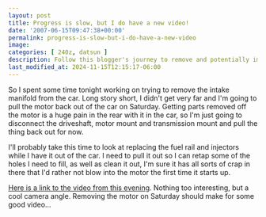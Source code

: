 ```yaml
---
layout: post
title: Progress is slow, but I do have a new video!
date: '2007-06-15T09:47:38+00:00'
permalink: progress-is-slow-but-i-do-have-a-new-video
image: 
categories: [ 240z, datsun ]
description: Follow this blogger's journey to remove and potentially improve the intake manifold from their car. Video included.
last_modified_at: 2024-11-15T12:15:17-06:00
---
```


So I spent some time tonight working on trying to remove the intake manifold from the car. Long story short, I didn't get very far and I'm going to pull the motor back out of the car on Saturday. Getting parts removed off the motor is a huge pain in the rear with it in the car, so I'm just going to disconnect the driveshaft, motor mount and transmission mount and pull the thing back out for now.

I'll probably take this time to look at replacing the fuel rail and injectors while I have it out of the car. I need to pull it out so I can retap some of the holes I need to fill, as well as clean it out, I'm sure it has all sorts of crap in there that I'd rather not blow into the motor the first time it starts up.

[Here is a link to the video from this evening](/240z-intake-manifold-bolts). Nothing too interesting, but a cool camera angle. Removing the motor on Saturday should make for some good video...


